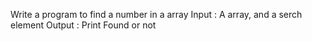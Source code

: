 Write a program to find a number in a array
Input : A array, and a serch element
Output : Print Found or not
